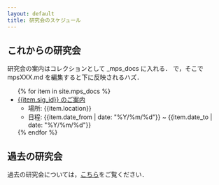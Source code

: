 ```yaml
---
layout: default
title: 研究会のスケジュール
---
```


## これからの研究会

研究会の案内はコレクションとして _mps_docs に入れる．
で，そこで mpsXXX.md を編集すると下に反映されるハズ．

<ul>
{% for item in site.mps_docs %}
    <li><a href="{{item.url}}">{{item.sig_id}} のご案内</a>
        <ul>
            <li>場所: {{item.location}}</li>
            <li>日程: {{item.date_from | date: "%Y/%m/%d"}} ~ {{item.date_to | date: "%Y/%m/%d"}}</li>
        </ul>
    </li>
{% endfor %}
</ul>

## 過去の研究会

過去の研究会については，[こちら](/schedule-old)をご覧ください．
